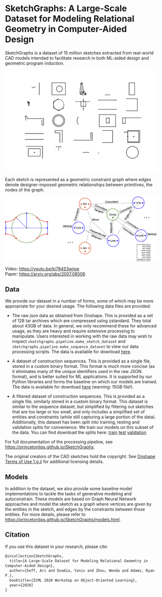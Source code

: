 # SketchGraphs: A Large-Scale Dataset for Modeling Relational Geometry in Computer-Aided Design

SketchGraphs is a dataset of 15 million sketches extracted from real-world CAD models intended to facilitate research in both ML-aided design and geometric program induction.

![blah](/assets/sketchgraphs.gif)


Each sketch is represented as a geometric constraint graph where edges denote designer-imposed geometric relationships between primitives, the nodes of the graph.

![Sketch and graph](/assets/sketch_w_graph.png)

Video: https://youtu.be/ki784S3wjqw  
Paper: https://arxiv.org/abs/2007.08506 

## Data

We provide our dataset in a number of forms, some of which may be more appropriate for your desired usage.
The following data files are provided:

- The raw json data as obtained from Onshape. This is provided as a set of 128 tar archives which are compressed
  using zstandard. They total about 43GB of data. In general, we only recommend these for advanced usage, as
  they are heavy and require extensive processing to manipulate. Users interested in working with the raw data
  may wish to inspect `sketchgraphs.pipeline.make_sketch_dataset` and `sketchgraphs.pipeline.make_sequence_dataset`
  to view our data processing scripts. The data is available for download [here](https://sketchgraphs.cs.princeton.edu/shards).

- A dataset of construction sequences. This is provided as a single file, stored in a custom binary format.
  This format is much more concise (as it eliminates many of the unique identifiers used in the raw JSON format),
  and is better suited for ML applications. It is supported by our Python libraries and forms the baseline
  on which our models are trained. The data is available for download [here](https://sketchgraphs.cs.princeton.edu/sequence/sg_all.npy) (warning: 15GB file!).

- A filtered dataset of construction sequences. This is provided as a single file, similarly stored in a custom
  binary format. This dataset is similar to the sequence dataset, but simplified by filtering out sketches
  that are too large or too small, and only includes a simplified set of entities and constraints (while still
  capturing a large portion of the data). Additionally, this dataset has been split into training, testing and
  validation splits for convenience. We train our models on this subset of the data. You can find download the splits
  here: [train](https://sketchgraphs.cs.princeton.edu/sequence/sg_t16_train.npy)
  [test](https://sketchgraphs.cs.princeton.edu/sequence/sg_t16_test.npy)
  [validation](https://sketchgraphs.cs.princeton.edu/sequence/sg_t16_validation.npy)

For full documentation of the processing pipeline, see https://princetonlips.github.io/SketchGraphs.

The original creators of the CAD sketches hold the copyright. See [Onshape Terms of Use 1.g.ii](https://www.onshape.com/legal/terms-of-use#your_content) for additional licensing details.


## Models
In addition to the dataset, we also provide some baseline model implementations to tackle the tasks of generative
modeling and autoconstrain. These models are based on Graph Neural Network approaches and model the sketch as
a graph where vertices are given by the entities in the sketch, and edges by the constraints between those entities.
For more details, please refer to https://princetonlips.github.io/SketchGraphs/models.html.


## Citation
If you use this dataset in your research, please cite:
```
@incollection{SketchGraphs,
  title={A Large-Scale Dataset for Modeling Relational Geometry in Computer-Aided Design},
  author={Seff, Ari and Ovadia, Yaniv and Zhou, Wenda and Adams, Ryan P.},
  booktitle={ICML 2020 Workshop on Object-Oriented Learning},
  year={2020}
}
```